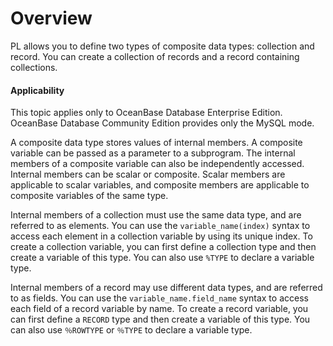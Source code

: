 Overview
=======================

PL allows you to define two types of composite data types: collection and record. You can create a collection of records and a record containing collections.

  <main id="notice" >
    <h4>Applicability</h4>
    <p>This topic applies only to OceanBase Database Enterprise Edition. OceanBase Database Community Edition provides only the MySQL mode. </p>
  </main>

A composite data type stores values of internal members. A composite variable can be passed as a parameter to a subprogram. The internal members of a composite variable can also be independently accessed. Internal members can be scalar or composite. Scalar members are applicable to scalar variables, and composite members are applicable to composite variables of the same type.

Internal members of a collection must use the same data type, and are referred to as elements. You can use the `variable_name(index)` syntax to access each element in a collection variable by using its unique index. To create a collection variable, you can first define a collection type and then create a variable of this type. You can also use `%TYPE` to declare a variable type.

Internal members of a record may use different data types, and are referred to as fields. You can use the `variable_name.field_name` syntax to access each field of a record variable by name. To create a record variable, you can first define a `RECORD` type and then create a variable of this type. You can also use `％ROWTYPE` or `％TYPE` to declare a variable type.

